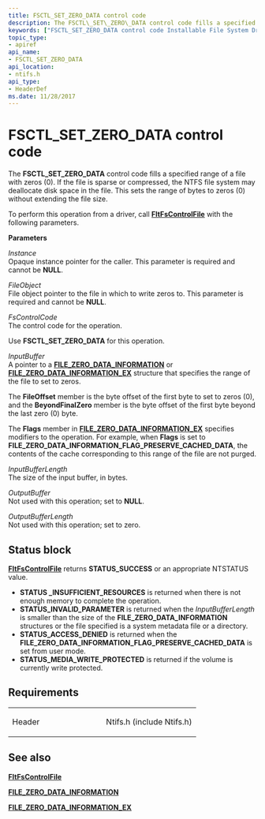 ```yaml
---
title: FSCTL_SET_ZERO_DATA control code
description: The FSCTL\_SET\_ZERO\_DATA control code fills a specified range of a file with zeros (0).
keywords: ["FSCTL_SET_ZERO_DATA control code Installable File System Drivers"]
topic_type:
- apiref
api_name:
- FSCTL_SET_ZERO_DATA
api_location:
- ntifs.h
api_type:
- HeaderDef
ms.date: 11/28/2017
---
```


# FSCTL\_SET\_ZERO\_DATA control code


The **FSCTL\_SET\_ZERO\_DATA** control code fills a specified range of a file with zeros (0). If the file is sparse or compressed, the NTFS file system may deallocate disk space in the file. This sets the range of bytes to zeros (0) without extending the file size.

To perform this operation from a driver, call [**FltFsControlFile**](/windows-hardware/drivers/ddi/fltkernel/nf-fltkernel-fltfscontrolfile) with the following parameters.

**Parameters**

<a href="" id="instance"></a>*Instance*  
Opaque instance pointer for the caller. This parameter is required and cannot be **NULL**.

<a href="" id="fileobject"></a>*FileObject*  
File object pointer to the file in which to write zeros to. This parameter is required and cannot be **NULL**.

<a href="" id="fscontrolcode"></a>*FsControlCode*  
The control code for the operation.

Use **FSCTL\_SET\_ZERO\_DATA** for this operation.

<a href="" id="inputbuffer"></a>*InputBuffer*  
A pointer to a [**FILE\_ZERO\_DATA\_INFORMATION**](/windows-hardware/drivers/ddi/ntifs/ns-ntifs-_file_zero_data_information) or [**FILE\_ZERO\_DATA\_INFORMATION\_EX**](/windows-hardware/drivers/ddi/ntifs/ns-ntifs-_file_zero_data_information_ex) structure that specifies the range of the file to set to zeros.

The **FileOffset** member is the byte offset of the first byte to set to zeros (0), and the **BeyondFinalZero** member is the byte offset of the first byte beyond the last zero (0) byte.

The **Flags** member in [**FILE\_ZERO\_DATA\_INFORMATION\_EX**](/windows-hardware/drivers/ddi/ntifs/ns-ntifs-_file_zero_data_information_ex) specifies modifiers to the operation. For example, when **Flags** is set to **FILE\_ZERO\_DATA\_INFORMATION\_FLAG\_PRESERVE\_CACHED\_DATA**, the contents of the cache corresponding to this range of the file are not purged.

<a href="" id="inputbufferlength"></a>*InputBufferLength*  
The size of the input buffer, in bytes.

<a href="" id="outputbuffer"></a>*OutputBuffer*  
Not used with this operation; set to **NULL**.

<a href="" id="outputbufferlength"></a>*OutputBufferLength*  
Not used with this operation; set to zero.

## Status block

[**FltFsControlFile**](/windows-hardware/drivers/ddi/fltkernel/nf-fltkernel-fltfscontrolfile) returns **STATUS\_SUCCESS** or an appropriate NTSTATUS value.

-   **STATUS \_INSUFFICIENT\_RESOURCES** is returned when there is not enough memory to complete the operation.
-   **STATUS\_INVALID\_PARAMETER** is returned when the *InputBufferLength* is smaller than the size of the **FILE\_ZERO\_DATA\_INFORMATION** structures or the file specified is a system metadata file or a directory.
-   **STATUS\_ACCESS\_DENIED** is returned when the **FILE\_ZERO\_DATA\_INFORMATION\_FLAG\_PRESERVE\_CACHED\_DATA** is set from user mode.
-   **STATUS\_MEDIA\_WRITE\_PROTECTED** is returned if the volume is currently write protected.

## Requirements

<table>
<colgroup>
<col width="50%" />
<col width="50%" />
</colgroup>
<tbody>
<tr class="odd">
<td align="left"><p>Header</p></td>
<td align="left">Ntifs.h (include Ntifs.h)</td>
</tr>
</tbody>
</table>

## See also


[**FltFsControlFile**](/windows-hardware/drivers/ddi/fltkernel/nf-fltkernel-fltfscontrolfile)

[**FILE\_ZERO\_DATA\_INFORMATION**](/windows-hardware/drivers/ddi/ntifs/ns-ntifs-_file_zero_data_information)

[**FILE\_ZERO\_DATA\_INFORMATION\_EX**](/windows-hardware/drivers/ddi/ntifs/ns-ntifs-_file_zero_data_information_ex)

 

